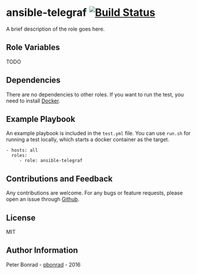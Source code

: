 ansible-telegraf [![Build Status](https://travis-ci.org/pbonrad/ansible-telegraf.svg?branch=master)](https://travis-ci.org/pbonrad/ansible-telegraf)
================

A brief description of the role goes here.


Role Variables
--------------

TODO

Dependencies
------------

There are no dependencies to other roles. If you want to run the test, you need to install [Docker](https://www.docker.com/).

Example Playbook
----------------

An example playbook is included in the `test.yml` file. You can use `run.sh` for running a test locally, which starts a docker container as the target.

    - hosts: all
      roles:
         - role: ansible-telegraf

Contributions and Feedback
--------------------------
Any contributions are welcome. For any bugs or feature requests, please open an issue through [Github](https://github.com/pbonrad/ansible-telegraf/issues).

License
-------

MIT

Author Information
------------------

Peter Bonrad - [pbonrad](https://github.com/pbonrad) - 2016
